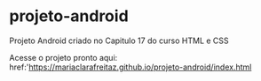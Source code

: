 # projeto-android
Projeto Android criado no Capitulo 17 do curso HTML e CSS 

Acesse o projeto pronto aqui: <a> href:'https://mariaclarafreitaz.github.io/projeto-android/index.html </a>
